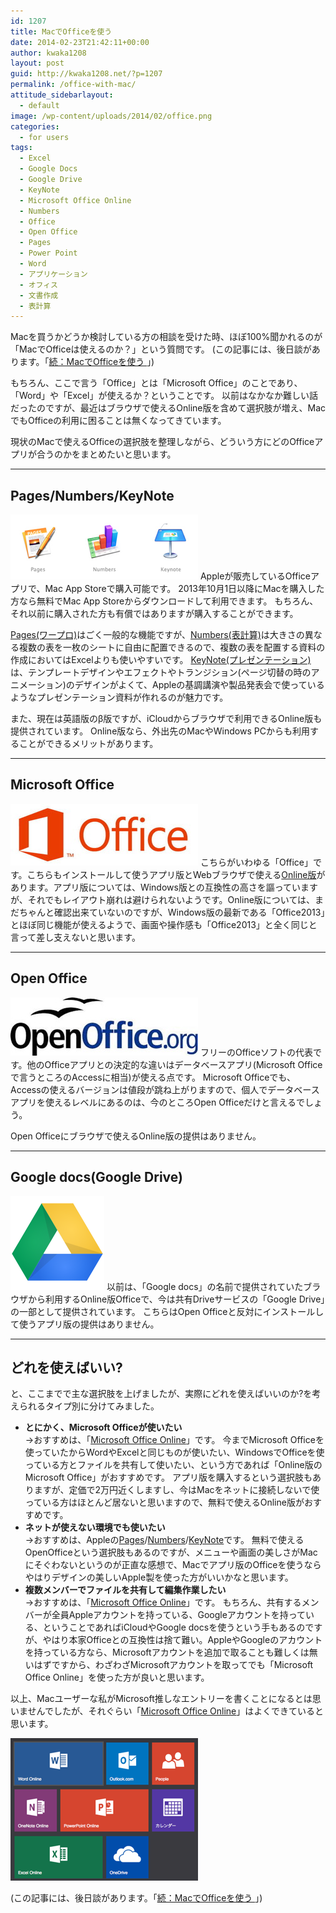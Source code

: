 ```yaml
---
id: 1207
title: MacでOfficeを使う
date: 2014-02-23T21:42:11+00:00
author: kwaka1208
layout: post
guid: http://kwaka1208.net/?p=1207
permalink: /office-with-mac/
attitude_sidebarlayout:
  - default
image: /wp-content/uploads/2014/02/office.png
categories:
  - for users
tags:
  - Excel
  - Google Docs
  - Google Drive
  - KeyNote
  - Microsoft Office Online
  - Numbers
  - Office
  - Open Office
  - Pages
  - Power Point
  - Word
  - アプリケーション
  - オフィス
  - 文書作成
  - 表計算
---
```

Macを買うかどうか検討している方の相談を受けた時、ほぼ100%聞かれるのが「MacでOfficeは使えるのか？」という質問です。
(この記事には、後日談があります。「<a href="http://kwaka1208.net/office-with-mac-part2/">続：MacでOfficeを使う </a>」)

もちろん、ここで言う「Office」とは「Microsoft Office」のことであり、「Word」や「Excel」が使えるか？ということです。
以前はなかなか難しい話だったのですが、最近はブラウザで使えるOnline版を含めて選択肢が増え、MacでもOfficeの利用に困ることは無くなってきています。

現状のMacで使えるOfficeの選択肢を整理しながら、どういう方にどのOfficeアプリが合うのかをまとめたいと思います。

<hr>
<h2>Pages/Numbers/KeyNote</h2>
<img src="/assets/images/2014/02/iWorks.png" alt="iWorks" width="300" height="104" class="alignnone size-full wp-image-1209" />
Appleが販売しているOfficeアプリで、Mac App Storeで購入可能です。
2013年10月1日以降にMacを購入した方なら無料でMac App Storeからダウンロードして利用できます。
もちろん、それ以前に購入された方も有償ではありますが購入することができます。

<a href="http://www.apple.com/jp/mac/pages/">Pages(ワープロ)</a>はごく一般的な機能ですが、<a href="http://www.apple.com/jp/mac/numbers/">Numbers(表計算)</a>は大きさの異なる複数の表を一枚のシートに自由に配置できるので、複数の表を配置する資料の作成においてはExcelよりも使いやすいです。
<a href="http://www.apple.com/jp/mac/keynote/">KeyNote(プレゼンテーション)</a>は、テンプレートデザインやエフェクトやトランジション(ページ切替の時のアニメーション)のデザインがよくて、Appleの基調講演や製品発表会で使っているようなプレゼンテーション資料が作れるのが魅力です。

また、現在は英語版のβ版ですが、iCloudからブラウザで利用できるOnline版も提供されています。
Online版なら、外出先のMacやWindows PCからも利用することができるメリットがあります。
<hr>
<h2>Microsoft Office</h2>
<a href="http://office.microsoft.com/ja-jp/"><img src="/assets/images/2014/02/micosoftoffice.png" alt="Microsoft Office" width="300" height="99" class="alignnone size-full wp-image-1210" /></a>
こちらがいわゆる「Office」です。こちらもインストールして使うアプリ版とWebブラウザで使える<a href="https://office.com/">Online版</a>があります。アプリ版については、Windows版との互換性の高さを謳っていますが、それでもレイアウト崩れは避けられないようです。Online版については、まだちゃんと確認出来ていないのですが、Windows版の最新である「Office2013」とほぼ同じ機能が使えるようで、画面や操作感も「Office2013」と全く同じと言って差し支えないと思います。
<hr>
<h2>Open Office</h2>
<a href="http://www.openoffice.org/ja/"><img src="/assets/images/2014/02/OOo.png" alt="Open Office" width="300" height="93" class="alignnone size-full wp-image-1212" /></a>
フリーのOfficeソフトの代表です。他のOfficeアプリとの決定的な違いはデータベースアプリ(Microsoft Officeで言うところのAccessに相当)が使える点です。
Microsoft Officeでも、Accessの使えるバージョンは値段が跳ね上がりますので、個人でデータベースアプリを使えるレベルにあるのは、今のところOpen Officeだけと言えるでしょう。

Open Officeにブラウザで使えるOnline版の提供はありません。
<hr>
<h2>Google docs(Google Drive)</h2>
<a href="http://docs.google.com/?hl=ja"><img src="/assets/images/2014/02/GoogleDocs.png" alt="Google Docs" width="150" height="150" class="alignnone size-full wp-image-1216" /></a>
以前は、「Google docs」の名前で提供されていたブラウザから利用するOnline版Officeで、今は共有Driveサービスの「Google Drive」の一部として提供されています。
こちらはOpen Officeと反対にインストールして使うアプリ版の提供はありません。
<hr>
<h2>どれを使えばいい?</h2>
と、ここまでで主な選択肢を上げましたが、実際にどれを使えばいいのか?を考えられるタイプ別に分けてみました。
<ul>
<li><strong>とにかく、Microsoft Officeが使いたい</strong><br />
→おすすめは、「<a href="https://office.com/">Microsoft Office Online</a>」です。
今までMicrosoft Officeを使っていたからWordやExcelと同じものが使いたい、WindowsでOfficeを使っている方とファイルを共有して使いたい、という方であれば「Online版のMicrosoft Office」がおすすめです。
アプリ版を購入するという選択肢もありますが、定価で2万円近くしますし、今はMacをネットに接続しないで使っている方はほとんど居ないと思いますので、無料で使えるOnline版がおすすめです。
</li>
<li><strong>ネットが使えない環境でも使いたい</strong><br />
→おすすめは、Appleの<a href="http://www.apple.com/jp/mac/pages/">Pages</a>/<a href="http://www.apple.com/jp/mac/numbers/">Numbers</a>/<a href="http://www.apple.com/jp/mac/keynote/">KeyNote</a>です。
無料で使えるOpenOfficeという選択肢もあるのですが、メニューや画面の美しさがMacにそぐわないというのが正直な感想で、Macでアプリ版のOfficeを使うならやはりデザインの美しいApple製を使った方がいいかなと思います。
</li>
<li><strong>複数メンバーでファイルを共有して編集作業したい</strong><br />
→おすすめは、「<a href="https://office.com/">Microsoft Office Online</a>」です。
もちろん、共有するメンバーが全員Appleアカウントを持っている、Googleアカウントを持っている、ということであればiCloudやGoogle docsを使うという手もあるのですが、やはり本家Officeとの互換性は捨て難い。AppleやGoogleのアカウントを持っている方なら、Microsoftアカウントを追加で取ることも難しくは無いはずですから、わざわざMicrosoftアカウントを取ってでも「Microsoft Office Online」を使った方が良いと思います。</li>
</ul>

以上、Macユーザーな私がMicrosoft推しなエントリーを書くことになるとは思いませんでしたが、それぐらい「<a href="https://office.com/">Microsoft Office Online</a>」はよくできていると思います。

<img src="/assets/images/2014/02/office.png" alt="Microsoft Office Online" width="300" height="228" class="alignnone size-full wp-image-1236" />

(この記事には、後日談があります。「<a href="http://kwaka1208.net/office-with-mac-part2/">続：MacでOfficeを使う </a>」)